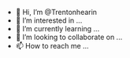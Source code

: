 - 👋 Hi, I’m @Trentonhearin
- 👀 I’m interested in ...
- 🌱 I’m currently learning ...
- 💞️ I’m looking to collaborate on ...
- 📫 How to reach me ...

<!---
Trentonhearin/Trentonhearin is a ✨ special ✨ repository because its `README.md` (this file) appears on your GitHub profile.
You can click the Preview link to take a look at your changes.
--->
